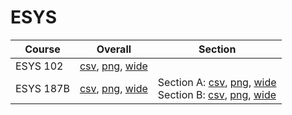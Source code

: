 # ESYS

| Course | Overall | Section |
| ------ | ------- | ------- |
| ESYS 102 | [csv](https://github.com/UCSD-Historical-Enrollment-Data/2024Winter/blob/main/overall/ESYS%20102.csv), [png](https://raw.githubusercontent.com/UCSD-Historical-Enrollment-Data/2024Winter/main/plot_overall/ESYS%20102.png), [wide](https://raw.githubusercontent.com/UCSD-Historical-Enrollment-Data/2024Winter/main/plot_overall_wide/ESYS%20102.png) |  |
| ESYS 187B | [csv](https://github.com/UCSD-Historical-Enrollment-Data/2024Winter/blob/main/overall/ESYS%20187B.csv), [png](https://raw.githubusercontent.com/UCSD-Historical-Enrollment-Data/2024Winter/main/plot_overall/ESYS%20187B.png), [wide](https://raw.githubusercontent.com/UCSD-Historical-Enrollment-Data/2024Winter/main/plot_overall_wide/ESYS%20187B.png) | Section A: [csv](https://github.com/UCSD-Historical-Enrollment-Data/2024Winter/blob/main/section/ESYS%20187B_A.csv), [png](https://raw.githubusercontent.com/UCSD-Historical-Enrollment-Data/2024Winter/main/plot_section/ESYS%20187B_A.png), [wide](https://raw.githubusercontent.com/UCSD-Historical-Enrollment-Data/2024Winter/main/plot_section_wide/ESYS%20187B_A.png)<br>Section B: [csv](https://github.com/UCSD-Historical-Enrollment-Data/2024Winter/blob/main/section/ESYS%20187B_B.csv), [png](https://raw.githubusercontent.com/UCSD-Historical-Enrollment-Data/2024Winter/main/plot_section/ESYS%20187B_B.png), [wide](https://raw.githubusercontent.com/UCSD-Historical-Enrollment-Data/2024Winter/main/plot_section_wide/ESYS%20187B_B.png) |
